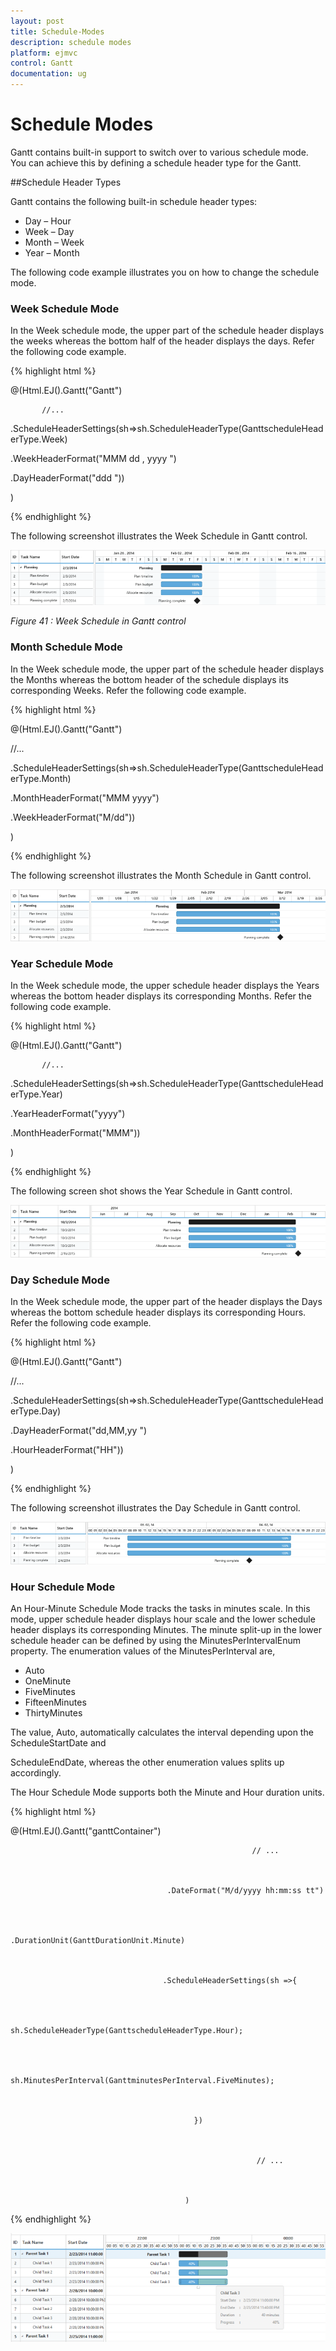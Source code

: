 ```yaml
---
layout: post
title: Schedule-Modes
description: schedule modes
platform: ejmvc
control: Gantt
documentation: ug
---
```


# Schedule Modes

Gantt contains built-in support to switch over to various schedule mode. You can achieve this by defining a schedule header type for the Gantt.

##Schedule Header Types

Gantt contains the following built-in schedule header types:

* Day – Hour
* Week – Day
* Month – Week
* Year – Month

The following code example illustrates you on how to change the schedule mode.

### Week Schedule Mode

In the Week schedule mode, the upper part of the schedule header displays the weeks whereas the bottom half of the header displays the days. Refer the following code example.





{% highlight html %}



@(Html.EJ().Gantt("Gantt")

           //...                             

  .ScheduleHeaderSettings(sh=>sh.ScheduleHeaderType(GanttscheduleHeaderType.Week)

  .WeekHeaderFormat("MMM dd , yyyy ")

  .DayHeaderFormat("ddd "))



)



{% endhighlight %}





The following screenshot illustrates the Week Schedule in Gantt control.

![](Schedule-Modes_images/Schedule-Modes_img1.png)





_Figure 41 : Week Schedule in Gantt control_

### Month Schedule Mode

In the Week schedule mode, the upper part of the schedule header displays the Months whereas the bottom header of the schedule displays its corresponding Weeks. Refer the following code example.





{% highlight html %}



@(Html.EJ().Gantt("Gantt")

//...                             

.ScheduleHeaderSettings(sh=>sh.ScheduleHeaderType(GanttscheduleHeaderType.Month)

.MonthHeaderFormat("MMM yyyy")

.WeekHeaderFormat("M/dd"))



)



{% endhighlight %}





The following screenshot illustrates the Month Schedule in Gantt control.

![](Schedule-Modes_images/Schedule-Modes_img2.png)



### Year Schedule Mode

In the Week schedule mode, the upper schedule header displays the Years whereas the bottom header displays its corresponding Months. Refer the following code example.



{% highlight html %}



@(Html.EJ().Gantt("Gantt")

           //...

.ScheduleHeaderSettings(sh=>sh.ScheduleHeaderType(GanttscheduleHeaderType.Year)

.YearHeaderFormat("yyyy")

.MonthHeaderFormat("MMM"))



)



{% endhighlight %}




The following screen shot shows the Year Schedule in Gantt control.


![](Schedule-Modes_images/Schedule-Modes_img3.png)



### Day Schedule Mode

In the Week schedule mode, the upper part of the header displays the Days whereas the bottom schedule header displays its corresponding Hours. Refer the following code example.



{% highlight html %}



@(Html.EJ().Gantt("Gantt")

  //...

 .ScheduleHeaderSettings(sh=>sh.ScheduleHeaderType(GanttscheduleHeaderType.Day)

 .DayHeaderFormat("dd,MM,yy ")

 .HourHeaderFormat("HH"))



)



{% endhighlight %}





The following screenshot illustrates the Day Schedule in Gantt control.

![](Schedule-Modes_images/Schedule-Modes_img4.png)



### Hour Schedule Mode

An Hour-Minute Schedule Mode tracks the tasks in minutes scale. In this mode, upper schedule header displays hour scale and the lower schedule header displays its corresponding Minutes. The minute split-up in the lower schedule header can be defined by using the MinutesPerIntervalEnum property. The enumeration values of the MinutesPerInterval are,

* Auto
* OneMinute
* FiveMinutes
* FifteenMinutes
* ThirtyMinutes



The value, Auto, automatically calculates the interval depending upon the ScheduleStartDate and 

ScheduleEndDate, whereas the other enumeration values splits up accordingly.



The Hour Schedule Mode supports both the Minute and Hour duration units.





{% highlight html %}



@(Html.EJ().Gantt("ganttContainer")



                                                          // ...



                                       .DateFormat("M/d/yyyy hh:mm:ss tt")



                                       .DurationUnit(GanttDurationUnit.Minute)



                                      .ScheduleHeaderSettings(sh =>{



                                                     sh.ScheduleHeaderType(GanttscheduleHeaderType.Hour);



                                                     sh.MinutesPerInterval(GanttminutesPerInterval.FiveMinutes);   



                                             })



                                                           // ...



                                           )





{% endhighlight %}





![](Schedule-Modes_images/Schedule-Modes_img5.png)



